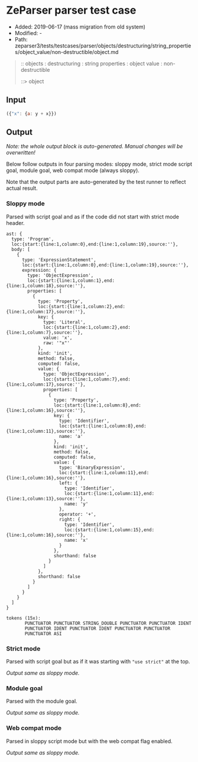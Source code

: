 # ZeParser parser test case

- Added: 2019-06-17 (mass migration from old system)
- Modified: -
- Path: zeparser3/tests/testcases/parser/objects/destructuring/string_properties/object_value/non-destructible/object.md

> :: objects : destructuring : string properties : object value : non-destructible
>
> ::> object

## Input

`````js
({"x": {a: y + x}})
`````

## Output

_Note: the whole output block is auto-generated. Manual changes will be overwritten!_

Below follow outputs in four parsing modes: sloppy mode, strict mode script goal, module goal, web compat mode (always sloppy).

Note that the output parts are auto-generated by the test runner to reflect actual result.

### Sloppy mode

Parsed with script goal and as if the code did not start with strict mode header.

`````
ast: {
  type: 'Program',
  loc:{start:{line:1,column:0},end:{line:1,column:19},source:''},
  body: [
    {
      type: 'ExpressionStatement',
      loc:{start:{line:1,column:0},end:{line:1,column:19},source:''},
      expression: {
        type: 'ObjectExpression',
        loc:{start:{line:1,column:1},end:{line:1,column:18},source:''},
        properties: [
          {
            type: 'Property',
            loc:{start:{line:1,column:2},end:{line:1,column:17},source:''},
            key: {
              type: 'Literal',
              loc:{start:{line:1,column:2},end:{line:1,column:7},source:''},
              value: 'x',
              raw: '"x"'
            },
            kind: 'init',
            method: false,
            computed: false,
            value: {
              type: 'ObjectExpression',
              loc:{start:{line:1,column:7},end:{line:1,column:17},source:''},
              properties: [
                {
                  type: 'Property',
                  loc:{start:{line:1,column:8},end:{line:1,column:16},source:''},
                  key: {
                    type: 'Identifier',
                    loc:{start:{line:1,column:8},end:{line:1,column:11},source:''},
                    name: 'a'
                  },
                  kind: 'init',
                  method: false,
                  computed: false,
                  value: {
                    type: 'BinaryExpression',
                    loc:{start:{line:1,column:11},end:{line:1,column:16},source:''},
                    left: {
                      type: 'Identifier',
                      loc:{start:{line:1,column:11},end:{line:1,column:13},source:''},
                      name: 'y'
                    },
                    operator: '+',
                    right: {
                      type: 'Identifier',
                      loc:{start:{line:1,column:15},end:{line:1,column:16},source:''},
                      name: 'x'
                    }
                  },
                  shorthand: false
                }
              ]
            },
            shorthand: false
          }
        ]
      }
    }
  ]
}

tokens (15x):
       PUNCTUATOR PUNCTUATOR STRING_DOUBLE PUNCTUATOR PUNCTUATOR IDENT
       PUNCTUATOR IDENT PUNCTUATOR IDENT PUNCTUATOR PUNCTUATOR
       PUNCTUATOR ASI
`````

### Strict mode

Parsed with script goal but as if it was starting with `"use strict"` at the top.

_Output same as sloppy mode._

### Module goal

Parsed with the module goal.

_Output same as sloppy mode._

### Web compat mode

Parsed in sloppy script mode but with the web compat flag enabled.

_Output same as sloppy mode._
